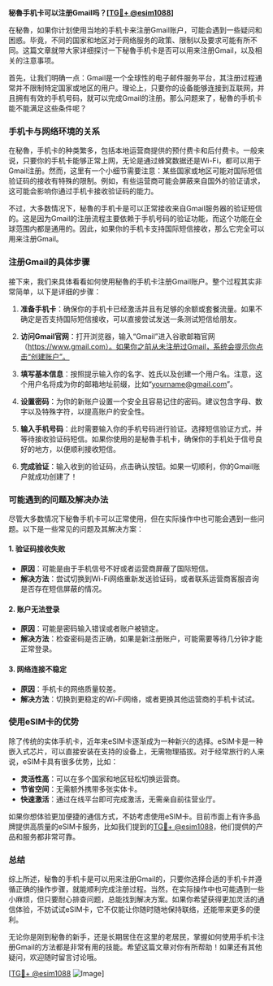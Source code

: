 **秘魯手机卡可以注册Gmail吗？[[TG💪+ @esim1088](https://t.me/s/esim1088)]**

在秘魯，如果你计划使用当地的手机卡来注册Gmail账户，可能会遇到一些疑问和困惑。毕竟，不同的国家和地区对于网络服务的政策、限制以及要求可能有所不同。这篇文章就带大家详细探讨一下秘魯手机卡是否可以用来注册Gmail，以及相关的注意事项。

首先，让我们明确一点：Gmail是一个全球性的电子邮件服务平台，其注册过程通常并不限制特定国家或地区的用户。理论上，只要你的设备能够连接到互联网，并且拥有有效的手机号码，就可以完成Gmail的注册。那么问题来了，秘魯的手机卡能不能满足这些条件呢？

### 手机卡与网络环境的关系

在秘魯，手机卡的种类繁多，包括本地运营商提供的预付费卡和后付费卡。一般来说，只要你的手机卡能够正常上网，无论是通过蜂窝数据还是Wi-Fi，都可以用于Gmail注册。然而，这里有一个小细节需要注意：某些国家或地区可能对国际短信验证码的接收有特殊的限制。例如，有些运营商可能会屏蔽来自国外的验证请求，这可能会影响你通过手机卡接收验证码的能力。

不过，大多数情况下，秘魯的手机卡是可以正常接收来自Gmail服务器的验证短信的。这是因为Gmail的注册流程主要依赖于手机号码的验证功能，而这个功能在全球范围内都是通用的。因此，如果你的手机卡支持国际短信接收，那么它完全可以用来注册Gmail。

### 注册Gmail的具体步骤

接下来，我们来具体看看如何使用秘魯的手机卡注册Gmail账户。整个过程其实非常简单，以下是详细的步骤：

1. **准备手机卡**：确保你的手机卡已经激活并且有足够的余额或套餐流量。如果不确定是否支持国际短信接收，可以直接尝试发送一条测试短信给朋友。

2. **访问Gmail官网**：打开浏览器，输入“Gmail”进入谷歌邮箱官网（https://www.gmail.com）。如果你之前从未注册过Gmail，系统会提示你点击“创建账户”。

3. **填写基本信息**：按照提示输入你的名字、姓氏以及创建一个用户名。注意，这个用户名将成为你的邮箱地址前缀，比如“yourname@gmail.com”。

4. **设置密码**：为你的新账户设置一个安全且容易记住的密码。建议包含字母、数字以及特殊字符，以提高账户的安全性。

5. **输入手机号码**：此时需要输入你的手机号码进行验证。选择短信验证方式，并等待接收验证码短信。如果你使用的是秘魯手机卡，确保你的手机处于信号良好的地方，以便顺利接收短信。

6. **完成验证**：输入收到的验证码，点击确认按钮。如果一切顺利，你的Gmail账户就成功创建了！

### 可能遇到的问题及解决办法

尽管大多数情况下秘魯手机卡可以正常使用，但在实际操作中也可能会遇到一些问题。以下是一些常见的问题及其解决方案：

#### 1. 验证码接收失败
   - **原因**：可能是由于手机信号不好或者运营商屏蔽了国际短信。
   - **解决方法**：尝试切换到Wi-Fi网络重新发送验证码，或者联系运营商客服咨询是否存在短信屏蔽的情况。

#### 2. 账户无法登录
   - **原因**：可能是密码输入错误或者账户被锁定。
   - **解决方法**：检查密码是否正确，如果是新注册账户，可能需要等待几分钟才能正常登录。

#### 3. 网络连接不稳定
   - **原因**：手机卡的网络质量较差。
   - **解决方法**：切换到更稳定的Wi-Fi网络，或者更换其他运营商的手机卡试试。

### 使用eSIM卡的优势

除了传统的实体手机卡，近年来eSIM卡逐渐成为一种新兴的选择。eSIM卡是一种嵌入式芯片，可以直接安装在支持的设备上，无需物理插拔。对于经常旅行的人来说，eSIM卡具有很多优势，比如：

- **灵活性高**：可以在多个国家和地区轻松切换运营商。
- **节省空间**：无需额外携带多张实体卡。
- **快速激活**：通过在线平台即可完成激活，无需亲自前往营业厅。

如果你想体验更加便捷的通信方式，不妨考虑使用eSIM卡。目前市面上有许多品牌提供高质量的eSIM卡服务，比如我们提到的[TG💪+ @esim1088](https://t.me/s/esim1088)，他们提供的产品和服务都非常可靠。

### 总结

综上所述，秘魯的手机卡是可以用来注册Gmail的，只要你选择合适的手机卡并遵循正确的操作步骤，就能顺利完成注册过程。当然，在实际操作中也可能遇到一些小麻烦，但只要耐心排查问题，总能找到解决方案。如果你希望获得更加灵活的通信体验，不妨试试eSIM卡，它不仅能让你随时随地保持联络，还能带来更多的便利。

无论你是刚到秘魯的新手，还是长期居住在这里的老居民，掌握如何使用手机卡注册Gmail的方法都是非常有用的技能。希望这篇文章对你有所帮助！如果还有其他疑问，欢迎随时留言讨论哦。

[[TG💪+ @esim1088](https://t.me/s/esim1088) ![Image](https://i.postimg.cc/4NQfJmqS/Snipaste-2025-05-13-00-14-12.png)]